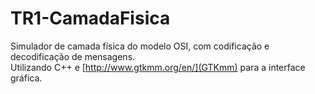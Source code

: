 # TR1-CamadaFisica

Simulador de camada física do modelo OSI, com codificação e decodificação de mensagens. <br>
Utilizando C++ e [http://www.gtkmm.org/en/](GTKmm) para a interface gráfica.
